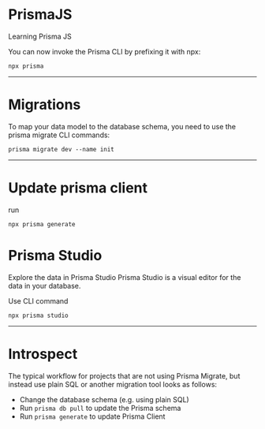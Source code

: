 # PrismaJS
Learning Prisma JS

You can now invoke the Prisma CLI by prefixing it with npx:

```shell
npx prisma
```
---

# Migrations

To map your data model to the database schema, you need to use the prisma migrate CLI commands:

```shell
prisma migrate dev --name init
```

---

# Update prisma client

run 

```shell
npx prisma generate
```

# Prisma Studio

Explore the data in Prisma Studio
Prisma Studio is a visual editor for the data in your database.

Use CLI command 
```
npx prisma studio 
```

---

# Introspect

The typical workflow for projects that are not using Prisma Migrate, but instead use plain SQL or another migration tool looks as follows:

- Change the database schema (e.g. using plain SQL)
- Run `prisma db pull` to update the Prisma schema
- Run `prisma generate` to update Prisma Client